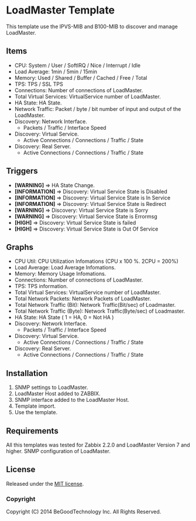 LoadMaster Template
===================

This template use the IPVS-MIB and B100-MIB to discover and manage LoadMaster.

Items
-----
  * CPU: System / User / SoftIRQ / Nice / Interrupt / Idle
  * Load Average: 1min / 5min / 15min
  * Memory: Used / Shared / Buffer / Cached / Free / Total
  * TPS: TPS / SSL TPS
  * Connections: Number of connections of LoadMaster.
  * Total Virtual Services: VirtualService number of LoadMaster.
  * HA State: HA State.
  * Network Traffic: Packet / byte / bit number of input and output of the LoadMaster.
  * Discovery: Network Interface.
    * Packets / Traffic / Interface Speed
  * Discovery: Virtual Service.
    * Active Connections / Connections / Traffic / State
  * Discovery: Real Server.
    * Active Connections / Connections / Traffic / State

Triggers
--------
  * **[WARNING]** => HA State Change.
  * **[INFORMATION]** => Discovery: Virtual Service State is Disabled
  * **[INFORMATION]** => Discovery: Virtual Service State is In Service
  * **[INFORMATION]** => Discovery: Virtual Service State is Redirect
  * **[WARNING]** => Discovery: Virtual Service State is Sorry
  * **[WARNING]** => Discovery: Virtual Service State is Errormsg
  * **[HIGH]** => Discovery: Virtual Service State is failed
  * **[HIGH]** => Discovery: Virtual Service State is Out Of Service


Graphs
------
  * CPU Util: CPU Utilization Infomations (CPU x 100 %. 2CPU = 200%)
  * Load Average: Load Average Infomations.
  * Memory: Memory Usage Infomations.
  * Connections: Number of connections of LoadMaster.
  * TPS: TPS information.
  * Total Virtual Services: VirtualService number of LoadMaster.
  * Total Network Packets: Network Packets of LoadMaster.
  * Total Network Traffic (Bit): Network Traffic(Bit/sec) of Loadmaster.
  * Total Network Traffic (Byte): Network Traffic(Byte/sec) of Loadmaster.
  * HA State: HA State ( 1 = HA, 0 = Not HA )
  * Discovery: Network Interface.
    * Packets / Traffic / Interface Speed
  * Discovery: Virtual Service.
    * Active Connections / Connections / Traffic / State
  * Discovery: Real Server.
    * Active Connections / Connections / Traffic / State

Installation
------------

1. SNMP settings to LoadMaster.
2. LoadMaster Host added to ZABBIX.
3. SNMP interface added to the LoadMaster Host.
4. Template import.
5. Use the template.

Requirements
------------

 All this templates was tested for Zabbix 2.2.0 and LoadMaster Version 7 and higher.
 SNMP configuration of LoadMaster.

License
-------

 Released under the [MIT license](http://opensource.org/licenses/mit-license.php).

### Copyright

  Copyright (C) 2014 BeGoodTechnology Inc. All Rights Reserved.



